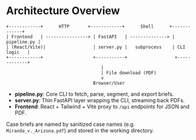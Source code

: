 # Architecture Overview

```
+------------+      HTTP       +------------+      Shell      +-------------+
| Frontend   | ----------------> | FastAPI   | --------------> | pipeline.py |
| (React/Vite)|                  | server.py |   subprocess    | CLI logic   |
+------------+                   +-----------+                  +-------------+
                                    |
                                    | File download (PDF)
                                    v
                                 Browser/User
```

- **pipeline.py**: Core CLI to fetch, parse, segment, and export briefs.
- **server.py**: Thin FastAPI layer wrapping the CLI, streaming back PDFs.
- **Frontend**: React + Tailwind + Vite proxy to `/api` endpoints for JSON and PDF.

Case briefs are named by sanitized case names (e.g. `Miranda_v._Arizona.pdf`) and stored in the working directory.